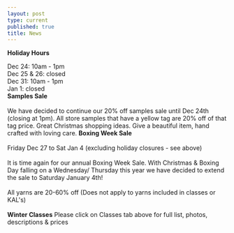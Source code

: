 ```yaml
---
layout: post
type: current
published: true
title: News
---
```

<strong>Holiday Hours</strong>

Dec 24: 10am - 1pm<br />
Dec 25 & 26: closed<br />
Dec 31: 10am - 1pm<br />
Jan 1: closed<br />
<strong>Samples Sale</strong>
<br /><br />
We have decided to continue our 20% off samples sale until Dec 24th (closing at 1pm). All store samples that have a yellow tag are 20% off of that tag price. Great Christmas shopping ideas.
Give a beautiful item, hand crafted with loving care.
<strong>Boxing Week Sale</strong>
<br /><br />
Friday Dec 27 to Sat Jan 4
(excluding holiday closures - see above)
<br /><br />
It is time again for our annual Boxing Week Sale. With Christmas & Boxing Day falling on a Wednesday/ Thursday this year we have decided to extend the sale to Saturday January 4th!
<br /><br />
All yarns are 20-60% off
(Does not apply to yarns included in classes or KAL's)<br /><br />
<strong>Winter Classes</strong>
Please click on Classes tab above for full list, photos, descriptions & prices
